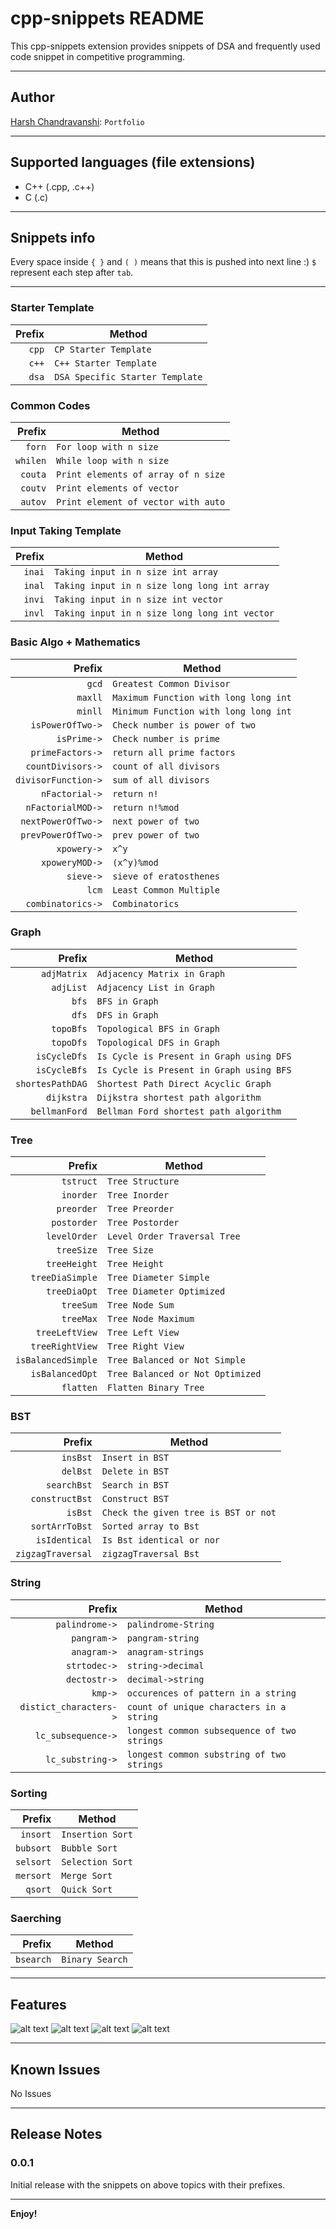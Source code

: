 # cpp-snippets README

This cpp-snippets extension provides snippets of DSA and frequently used code snippet in competitive programming.

---

## Author

[Harsh Chandravanshi](https://harshchandravanshi.me): `Portfolio`

---

## Supported languages (file extensions)

- C++ (.cpp, .c++)
- C (.c)

---

## Snippets info

Every space inside `{ }` and `( )` means that this is pushed into next line :)
`$` represent each step after `tab`.

---

### Starter Template

| Prefix | Method                          |
| -----: | ------------------------------- |
|  `cpp` | `CP Starter Template`           |
|  `c++` | `C++ Starter Template`          |
|  `dsa` | `DSA Specific Starter Template` |

### Common Codes

|   Prefix | Method                              |
| -------: | ----------------------------------- |
|   `forn` | `For loop with n size`              |
| `whilen` | `While loop with n size`            |
|  `couta` | `Print elements of array of n size` |
|  `coutv` | `Print elements of vector`          |
|  `autov` | `Print element of vector with auto` |

### Input Taking Template

| Prefix | Method                                        |
| -----: | --------------------------------------------- |
| `inai` | `Taking input in n size int array`            |
| `inal` | `Taking input in n size long long int array`  |
| `invi` | `Taking input in n size int vector`           |
| `invl` | `Taking input in n size long long int vector` |

### Basic Algo + Mathematics

|              Prefix | Method                                |
| ------------------: | ------------------------------------- |
|               `gcd` | `Greatest Common Divisor`             |
|             `maxll` | `Maximum Function with long long int` |
|             `minll` | `Minimum Function with long long int` |
|    `isPowerOfTwo->` | `Check number is power of two`        |
|         `isPrime->` | `Check number is prime`               |
|    `primeFactors->` | `return all prime factors`            |
|   `countDivisors->` | `count of all divisors`               |
| `divisorFunction->` | `sum of all divisors`                 |
|      `nFactorial->` | `return n!`                           |
|   `nFactorialMOD->` | `return n!%mod`                       |
|  `nextPowerOfTwo->` | `next power of two`                   |
|  `prevPowerOfTwo->` | `prev power of two`                   |
|         `xpowery->` | `x^y`                                 |
|      `xpoweryMOD->` | `(x^y)%mod`                           |
|           `sieve->` | `sieve of eratosthenes`               |
|               `lcm` | `Least Common Multiple`               |
|   `combinatorics->` | `Combinatorics`                       |

### Graph

|           Prefix | Method                                   |
| ---------------: | ---------------------------------------- |
|      `adjMatrix` | `Adjacency Matrix in Graph`              |
|        `adjList` | `Adjacency List in Graph`                |
|            `bfs` | `BFS in Graph`                           |
|            `dfs` | `DFS in Graph`                           |
|        `topoBfs` | `Topological BFS in Graph`               |
|        `topoDfs` | `Topological DFS in Graph`               |
|     `isCycleDfs` | `Is Cycle is Present in Graph using DFS` |
|     `isCycleBfs` | `Is Cycle is Present in Graph using BFS` |
| `shortesPathDAG` | `Shortest Path Direct Acyclic Graph`     |
|       `dijkstra` | `Dijkstra shortest path algorithm`       |
|    `bellmanFord` | `Bellman Ford shortest path algorithm`   |

### Tree

|             Prefix | Method                           |
| -----------------: | -------------------------------- |
|          `tstruct` | `Tree Structure`                 |
|          `inorder` | `Tree Inorder`                   |
|         `preorder` | `Tree Preorder`                  |
|        `postorder` | `Tree Postorder`                 |
|       `levelOrder` | `Level Order Traversal Tree`     |
|         `treeSize` | `Tree Size`                      |
|       `treeHeight` | `Tree Height`                    |
|    `treeDiaSimple` | `Tree Diameter Simple`           |
|       `treeDiaOpt` | `Tree Diameter Optimized`        |
|          `treeSum` | `Tree Node Sum`                  |
|          `treeMax` | `Tree Node Maximum`              |
|     `treeLeftView` | `Tree Left View`                 |
|    `treeRightView` | `Tree Right View`                |
| `isBalancedSimple` | `Tree Balanced or Not Simple`    |
|    `isBalancedOpt` | `Tree Balanced or Not Optimized` |
|          `flatten` | `Flatten Binary Tree`            |

### BST

|            Prefix | Method                               |
| ----------------: | ------------------------------------ |
|          `insBst` | `Insert in BST`                      |
|          `delBst` | `Delete in BST`                      |
|       `searchBst` | `Search in BST`                      |
|    `constructBst` | `Construct BST`                      |
|           `isBst` | `Check the given tree is BST or not` |
|    `sortArrToBst` | `Sorted array to Bst`                |
|     `isIdentical` | `Is Bst identical or nor`            |
| `zigzagTraversal` | `zigzagTraversal Bst`                |

### String

|                 Prefix | Method                                      |
| ---------------------: | ------------------------------------------- |
|         `palindrome->` | `palindrome-String`                         |
|            `pangram->` | `pangram-string`                            |
|            `anagram->` | `anagram-strings`                           |
|           `strtodec->` | `string->decimal`                           |
|           `dectostr->` | `decimal->string`                           |
|                `kmp->` | `occurences of pattern in a string`         |
| `distict_characters->` | `count of unique characters in a string`    |
|     `lc_subsequence->` | `longest common subsequence of two strings` |
|       `lc_substring->` | `longest common substring of two strings`   |

### Sorting

|    Prefix | Method           |
| --------: | ---------------- |
|  `insort` | `Insertion Sort` |
| `bubsort` | `Bubble Sort`    |
| `selsort` | `Selection Sort` |
| `mersort` | `Merge Sort`     |
|   `qsort` | `Quick Sort`     |

### Saerching

|    Prefix | Method          |
| --------: | --------------- |
| `bsearch` | `Binary Search` |

---

## Features

![alt text](https://github.com/harsh0620/CodeSnippets/blob/main/img/Feature1.png)
![alt text](https://github.com/harsh0620/CodeSnippets/blob/main/img/Feature2.png)
![alt text](https://github.com/harsh0620/CodeSnippets/blob/main/img/Feature3.png)
![alt text](https://github.com/harsh0620/CodeSnippets/blob/main/img/Feature4.png)

---

## Known Issues

No Issues

---

## Release Notes

### 0.0.1

Initial release with the snippets on above topics with their prefixes.

---

**Enjoy!**
